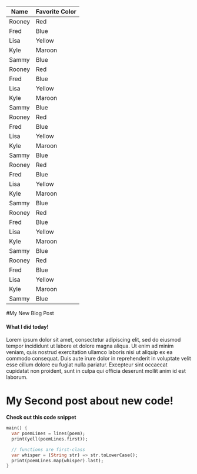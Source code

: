   Name  | Favorite Color
  ------------- | -------------
  Rooney  | Red
  Fred  | Blue
  Lisa  | Yellow
  Kyle  | Maroon
  Sammy  | Blue
  Rooney  | Red
  Fred  | Blue
  Lisa  | Yellow
  Kyle  | Maroon
  Sammy  | Blue
  Rooney  | Red
  Fred  | Blue
  Lisa  | Yellow
  Kyle  | Maroon
  Sammy  | Blue
  Rooney  | Red
  Fred  | Blue
  Lisa  | Yellow
  Kyle  | Maroon
  Sammy  | Blue
  Rooney  | Red
  Fred  | Blue
  Lisa  | Yellow
  Kyle  | Maroon
  Sammy  | Blue
  Rooney  | Red
  Fred  | Blue
  Lisa  | Yellow
  Kyle  | Maroon
  Sammy  | Blue

#My New Blog Post

#### What I did today!
Lorem ipsum dolor sit amet, consectetur adipiscing elit, sed do eiusmod tempor incididunt ut labore et dolore magna aliqua. Ut enim ad minim veniam, quis nostrud exercitation ullamco laboris nisi ut aliquip ex ea commodo consequat. Duis aute irure dolor in reprehenderit in voluptate velit esse cillum dolore eu fugiat nulla pariatur. Excepteur sint occaecat cupidatat non proident, sunt in culpa qui officia deserunt mollit anim id est laborum.

# My Second post about new code!
**Check out this code snippet**

``` dart 
main() {
  var poemLines = lines(poem);
  print(yell(poemLines.first));

  // functions are first-class
  var whisper = (String str) => str.toLowerCase();
  print(poemLines.map(whisper).last);
}
```